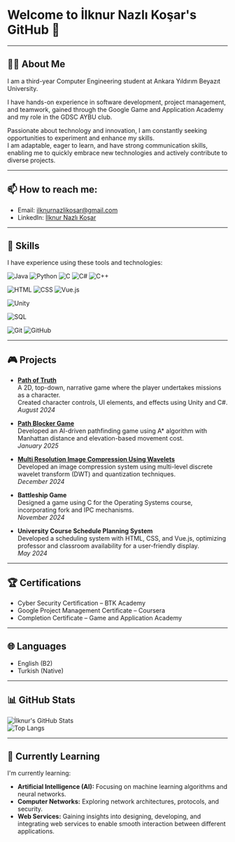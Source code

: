 # Welcome to İlknur Nazlı Koşar's GitHub 👋

---

## 👩‍💻 About Me  
I am a third-year Computer Engineering student at Ankara Yıldırım Beyazıt University.  

I have hands-on experience in software development, project management, and teamwork, gained through the Google Game and Application Academy and my role in the GDSC AYBU club.  

Passionate about technology and innovation, I am constantly seeking opportunities to experiment and enhance my skills.  
I am adaptable, eager to learn, and have strong communication skills, enabling me to quickly embrace new technologies and actively contribute to diverse projects.  

---

## 📫 How to reach me:  
- Email: ilknurnazlikosar@gmail.com  
- LinkedIn: [İlknur Nazlı Koşar](https://www.linkedin.com/in/ilknur-nazlı-koşar) 

---

## 🚀 Skills  
I have experience using these tools and technologies:  

![Java](https://img.shields.io/badge/Java-007396?style=flat&logo=java&logoColor=white) 
![Python](https://img.shields.io/badge/Python-3776AB?style=flat&logo=python&logoColor=white)
![C](https://img.shields.io/badge/C-00599C?style=flat&logo=c&logoColor=white)
![C#](https://img.shields.io/badge/C%23-239120?style=flat&logo=c-sharp&logoColor=white)
![C++](https://img.shields.io/badge/C++-00599C?style=flat&logo=c%2B%2B&logoColor=white)  

![HTML](https://img.shields.io/badge/HTML5-E34F26?style=flat&logo=html5&logoColor=white) 
![CSS](https://img.shields.io/badge/CSS3-1572B6?style=flat&logo=css3&logoColor=white) 
![Vue.js](https://img.shields.io/badge/Vue.js-4FC08D?style=flat&logo=vue.js&logoColor=white)  

![Unity](https://img.shields.io/badge/Unity-000000?style=flat&logo=unity&logoColor=white)  

![SQL](https://img.shields.io/badge/SQL-4479A1?style=flat&logo=database&logoColor=white)  

![Git](https://img.shields.io/badge/Git-F05032?style=flat&logo=git&logoColor=white)
![GitHub](https://img.shields.io/badge/GitHub-181717?style=flat&logo=github&logoColor=white)

---

## 🎮 Projects  
- **[Path of Truth](https://github.com/ilknurkosar/Path-of-Truth)**  
  A 2D, top-down, narrative game where the player undertakes missions as a character.  
  Created character controls, UI elements, and effects using Unity and C#.  
  _August 2024_

- **[Path Blocker Game](https://github.com/ilknurkosar/PathBlockerGame)**  
  Developed an AI-driven pathfinding game using A* algorithm with Manhattan distance and elevation-based movement cost.  
  _January 2025_

- **[Multi Resolution Image Compression Using Wavelets](https://github.com/ilknurkosar/Multi-Resolution-Image-Compression-Using-Wavelets)**  
  Developed an image compression system using multi-level discrete wavelet transform (DWT) and quantization techniques.  
  _December 2024_
  
- **Battleship Game**  
  Designed a game using C for the Operating Systems course, incorporating fork and IPC mechanisms.  
  _November 2024_
  
- **University Course Schedule Planning System**  
  Developed a scheduling system with HTML, CSS, and Vue.js, optimizing professor and classroom availability for a user-friendly display.  
  _May 2024_


---

## 🏆 Certifications  
- Cyber Security Certification – BTK Academy  
- Google Project Management Certificate – Coursera  
- Completion Certificate – Game and Application Academy  

---

## 🌐 Languages  
- English (B2)  
- Turkish (Native)

---

## 📊 GitHub Stats  
![İlknur's GitHub Stats](https://github-readme-stats.vercel.app/api?username=ilknurkosar&show_icons=true&theme=radical)  
![Top Langs](https://github-readme-stats.vercel.app/api/top-langs/?username=ilknurkosar&layout=compact&theme=radical)

---

## 🚀 Currently Learning  
I'm currently learning:  
- **Artificial Intelligence (AI):** Focusing on machine learning algorithms and neural networks.  
- **Computer Networks:** Exploring network architectures, protocols, and security.
- **Web Services:** Gaining insights into designing, developing, and integrating web services to enable smooth interaction between different applications.
  


  
